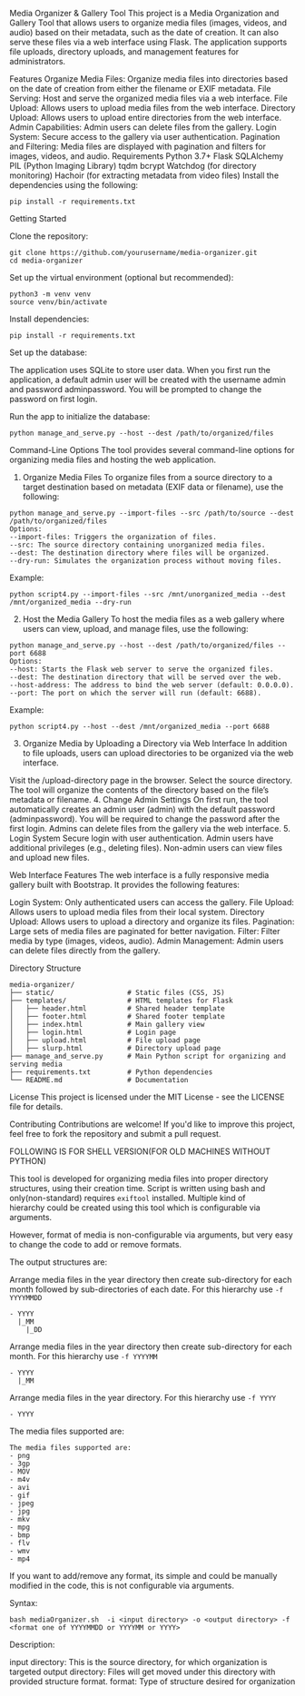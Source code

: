 Media Organizer & Gallery Tool
This project is a Media Organization and Gallery Tool that allows users to organize media files (images, videos, and audio) based on their metadata, such as the date of creation. It can also serve these files via a web interface using Flask. The application supports file uploads, directory uploads, and management features for administrators.

Features
Organize Media Files: Organize media files into directories based on the date of creation from either the filename or EXIF metadata.
File Serving: Host and serve the organized media files via a web interface.
File Upload: Allows users to upload media files from the web interface.
Directory Upload: Allows users to upload entire directories from the web interface.
Admin Capabilities: Admin users can delete files from the gallery.
Login System: Secure access to the gallery via user authentication.
Pagination and Filtering: Media files are displayed with pagination and filters for images, videos, and audio.
Requirements
Python 3.7+
Flask
SQLAlchemy
PIL (Python Imaging Library)
tqdm
bcrypt
Watchdog (for directory monitoring)
Hachoir (for extracting metadata from video files)
Install the dependencies using the following:

```
pip install -r requirements.txt
```
Getting Started

Clone the repository:

```
git clone https://github.com/yourusername/media-organizer.git
cd media-organizer
```

Set up the virtual environment (optional but recommended):

```
python3 -m venv venv
source venv/bin/activate
```
Install dependencies:

```
pip install -r requirements.txt
```

Set up the database:

The application uses SQLite to store user data. When you first run the application, a default admin user will be created with the username admin and password adminpassword. You will be prompted to change the password on first login.

Run the app to initialize the database:

```
python manage_and_serve.py --host --dest /path/to/organized/files

```
Command-Line Options
The tool provides several command-line options for organizing media files and hosting the web application.

1. Organize Media Files
To organize files from a source directory to a target destination based on metadata (EXIF data or filename), use the following:

```
python manage_and_serve.py --import-files --src /path/to/source --dest /path/to/organized/files
Options:
--import-files: Triggers the organization of files.
--src: The source directory containing unorganized media files.
--dest: The destination directory where files will be organized.
--dry-run: Simulates the organization process without moving files.
```

Example:
```
python script4.py --import-files --src /mnt/unorganized_media --dest /mnt/organized_media --dry-run
```
2. Host the Media Gallery
To host the media files as a web gallery where users can view, upload, and manage files, use the following:

```
python manage_and_serve.py --host --dest /path/to/organized/files --port 6688
Options:
--host: Starts the Flask web server to serve the organized files.
--dest: The destination directory that will be served over the web.
--host-address: The address to bind the web server (default: 0.0.0.0).
--port: The port on which the server will run (default: 6688).
```

Example:

```
python script4.py --host --dest /mnt/organized_media --port 6688
```

3. Organize Media by Uploading a Directory via Web Interface
In addition to file uploads, users can upload directories to be organized via the web interface.

Visit the /upload-directory page in the browser.
Select the source directory.
The tool will organize the contents of the directory based on the file’s metadata or filename.
4. Change Admin Settings
On first run, the tool automatically creates an admin user (admin) with the default password (adminpassword). You will be required to change the password after the first login.
Admins can delete files from the gallery via the web interface.
5. Login System
Secure login with user authentication.
Admin users have additional privileges (e.g., deleting files).
Non-admin users can view files and upload new files.


Web Interface Features
The web interface is a fully responsive media gallery built with Bootstrap. It provides the following features:

Login System: Only authenticated users can access the gallery.
File Upload: Allows users to upload media files from their local system.
Directory Upload: Allows users to upload a directory and organize its files.
Pagination: Large sets of media files are paginated for better navigation.
Filter: Filter media by type (images, videos, audio).
Admin Management: Admin users can delete files directly from the gallery.


Directory Structure
```
media-organizer/
├── static/                  # Static files (CSS, JS)
├── templates/               # HTML templates for Flask
│   ├── header.html          # Shared header template
│   ├── footer.html          # Shared footer template
│   ├── index.html           # Main gallery view
│   ├── login.html           # Login page
│   ├── upload.html          # File upload page
│   ├── slurp.html           # Directory upload page
├── manage_and_serve.py      # Main Python script for organizing and serving media
├── requirements.txt         # Python dependencies
└── README.md                # Documentation
```

License
This project is licensed under the MIT License - see the LICENSE file for details.

Contributing
Contributions are welcome! If you'd like to improve this project, feel free to fork the repository and submit a pull request.

FOLLOWING IS FOR SHELL VERSION(FOR OLD MACHINES WITHOUT PYTHON)


This tool is developed for organizing media files into proper directory
structures, using their creation time. Script is written using bash and
only(non-standard) requires ```exiftool```  installed. Multiple kind of  
hierarchy could be created using this tool which is configurable via 
arguments. 

However, format of media is non-configurable via arguments, but very
easy to change the code to add or remove formats. 





The output structures are:

Arrange media files in the year directory then create sub-directory for each month followed by sub-directories of each date. For this hierarchy use ```-f YYYYMMDD``` 

```
- YYYY
  |_MM
    |_DD
```
Arrange media files in the year directory then create sub-directory for each month. For this hierarchy use ```-f YYYYMM``` 
```
- YYYY
  |_MM
```

Arrange media files in the year directory. For this hierarchy use ```-f YYYY``` 
```
- YYYY
```
The media files supported are: 
```
The media files supported are:
- png
- 3gp
- MOV
- m4v
- avi
- gif
- jpeg
- jpg
- mkv
- mpg
- bmp
- flv
- wmv
- mp4
```
If you want to add/remove any format, its simple and could be manually modified
in the code, this is not configurable via arguments. 


Syntax:
```
bash mediaOrganizer.sh  -i <input directory> -o <output directory> -f <format one of YYYYMMDD or YYYYMM or YYYY>
```
Description:

input directory: This is the source directory, for which organization is targeted
output directory: Files will get moved under this directory with provided structure format.
format: Type of structure desired for organization
